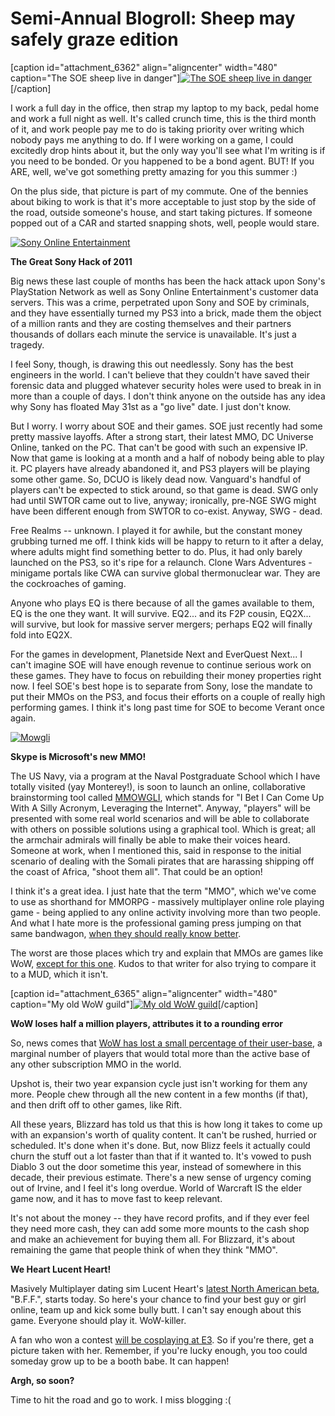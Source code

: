 # Semi-Annual Blogroll: Sheep may safely graze edition

[caption id="attachment\_6362" align="aligncenter" width="480" caption="The SOE sheep live in danger"][![](http://westkarana.com/wp-content/uploads/2011/05/sheep2.png "The SOE sheep live in danger")](http://westkarana.com/wp-content/uploads/2011/05/sheep2.png)[/caption]

I work a full day in the office, then strap my laptop to my back, pedal home and work a full night as well. It's called crunch time, this is the third month of it, and work people pay me to do is taking priority over writing which nobody pays me anything to do. If I were working on a game, I could excitedly drop hints about it, but the only way you'll see what I'm writing is if you need to be bonded. Or you happened to be a bond agent. BUT! If you ARE, well, we've got something pretty amazing for you this summer :)

On the plus side, that picture is part of my commute. One of the bennies about biking to work is that it's more acceptable to just stop by the side of the road, outside someone's house, and start taking pictures. If someone popped out of a CAR and started snapping shots, well, people would stare.

[![](http://westkarana.com/wp-content/uploads/2011/05/sony-online-entertainment-office-480x351.jpg "Sony Online Entertainment")](http://westkarana.com/wp-content/uploads/2011/05/sony-online-entertainment-office.jpg)

**The Great Sony Hack of 2011**

Big news these last couple of months has been the hack attack upon Sony's PlayStation Network as well as Sony Online Entertainment's customer data servers. This was a crime, perpetrated upon Sony and SOE by criminals, and they have essentially turned my PS3 into a brick, made them the object of a million rants and they are costing themselves and their partners thousands of dollars each minute the service is unavailable. It's just a tragedy.

I feel Sony, though, is drawing this out needlessly. Sony has the best engineers in the world. I can't believe that they couldn't have saved their forensic data and plugged whatever security holes were used to break in in more than a couple of days. I don't think anyone on the outside has any idea why Sony has floated May 31st as a "go live" date. I just don't know.

But I worry. I worry about SOE and their games. SOE just recently had some pretty massive layoffs. After a strong start, their latest MMO, DC Universe Online, tanked on the PC. That can't be good with such an expensive IP. Now that game is looking at a month and a half of nobody being able to play it. PC players have already abandoned it, and PS3 players will be playing some other game. So, DCUO is likely dead now. Vanguard's handful of players can't be expected to stick around, so that game is dead. SWG only had until SWTOR came out to live, anyway; ironically, pre-NGE SWG might have been different enough from SWTOR to co-exist. Anyway, SWG - dead. 

Free Realms -- unknown. I played it for awhile, but the constant money grubbing turned me off. I think kids will be happy to return to it after a delay, where adults might find something better to do. Plus, it had only barely launched on the PS3, so it's ripe for a relaunch. Clone Wars Adventures - minigame portals like CWA can survive global thermonuclear war. They are the cockroaches of gaming.

Anyone who plays EQ is there because of all the games available to them, EQ is the one they want. It will survive. EQ2... and its F2P cousin, EQ2X... will survive, but look for massive server mergers; perhaps EQ2 will finally fold into EQ2X.

For the games in development, Planetside Next and EverQuest Next... I can't imagine SOE will have enough revenue to continue serious work on these games. They have to focus on rebuilding their money properties right now. I feel SOE's best hope is to separate from Sony, lose the mandate to put their MMOs on the PS3, and focus their efforts on a couple of really high performing games. I think it's long past time for SOE to become Verant once again.

[![](http://westkarana.com/wp-content/uploads/2011/05/mowgli-dance-480x313.gif "Mowgli")](http://westkarana.com/wp-content/uploads/2011/05/mowgli-dance.gif)

**Skype is Microsoft's new MMO!**

The US Navy, via a program at the Naval Postgraduate School which I have totally visited (yay Monterey!), is soon to launch an online, collaborative brainstorming tool called [MMOWGLI](http://mmowgli.nps.edu/mmowgli), which stands for "I Bet I Can Come Up With A Silly Acronym, Leveraging the Internet". Anyway, "players" will be presented with some real world scenarios and will be able to collaborate with others on possible solutions using a graphical tool. Which is great; all the armchair admirals will finally be able to make their voices heard. Someone at work, when I mentioned this, said in response to the initial scenario of dealing with the Somali pirates that are harassing shipping off the coast of Africa, "shoot them all". That could be an option!

I think it's a great idea. I just hate that the term "MMO", which we've come to use as shorthand for MMORPG - massively multiplayer online role playing game - being applied to any online activity involving more than two people. And what I hate more is the professional gaming press jumping on that same bandwagon, [when they should really know better](http://massively.joystiq.com/2011/05/11/u-s-navy-fights-piracy-with-mmos/).

The worst are those places which try and explain that MMOs are games like WoW, [except for this one](http://techland.time.com/2011/05/11/warcraft-for-real-u-s-navy-launching-mmo-game-to-help-catch-pirates/). Kudos to that writer for also trying to compare it to a MUD, which it isn't.

[caption id="attachment\_6365" align="aligncenter" width="480" caption="My old WoW guild"][![](http://westkarana.com/wp-content/uploads/2011/05/57c496b635305b23ef5a52149cfdbbf6-480x202.jpg "My old WoW guild")](http://westkarana.com/wp-content/uploads/2011/05/57c496b635305b23ef5a52149cfdbbf6.jpg)[/caption]

**WoW loses half a million players, attributes it to a rounding error**

So, news comes that [WoW has lost a small percentage of their user-base](http://www.pcgamer.com/2011/05/09/world-of-warcraft-subscriptions-decline-slightly-to-11-4-million-worldwide-new-premium-mount-soon/), a marginal number of players that would total more than the active base of any other subscription MMO in the world.

Upshot is, their two year expansion cycle just isn't working for them any more. People chew through all the new content in a few months (if that), and then drift off to other games, like Rift.

All these years, Blizzard has told us that this is how long it takes to come up with an expansion's worth of quality content. It can't be rushed, hurried or scheduled. It's done when it's done. But, now Blizz feels it actually could churn the stuff out a lot faster than that if it wanted to. It's vowed to push Diablo 3 out the door sometime this year, instead of somewhere in this decade, their previous estimate. There's a new sense of urgency coming out of Irvine, and I feel it's long overdue. World of Warcraft IS the elder game now, and it has to move fast to keep relevant.

It's not about the money -- they have record profits, and if they ever feel they need more cash, they can add some more mounts to the cash shop and make an achievement for buying them all. For Blizzard, it's about remaining the game that people think of when they think "MMO".



**We Heart Lucent Heart!**

Masively Multiplayer dating sim Lucent Heart's [latest North American beta](http://www.lucentheart.com/news.aspx?nid=57), "B.F.F.", starts today. So here's your chance to find your best guy or girl online, team up and kick some bully butt. I can't say enough about this game. Everyone should play it. WoW-killer.

A fan who won a contest [will be cosplaying at E3](http://www.lucentheart.com/events/E3_2011_5_3/default.html). So if you're there, get a picture taken with her. Remember, if you're lucky enough, you too could someday grow up to be a booth babe. It can happen!

**Argh, so soon?**

Time to hit the road and go to work. I miss blogging :(

